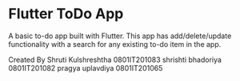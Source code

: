# Flutter ToDo App

A basic to-do app built with Flutter. This app has add/delete/update functionality with a search for any existing to-do item in the app.

Created By Shruti Kulshreshtha 0801IT201083
shrishti bhadoriya 0801IT201082
pragya uplavdiya 0801IT201065